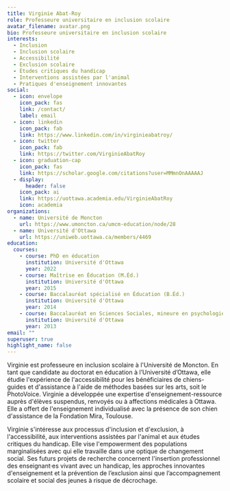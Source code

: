 ```yaml
---
title: Virginie Abat-Roy
role: Professeure universitaire en inclusion scolaire
avatar_filename: avatar.png
bio: Professeure universitaire en inclusion scolaire
interests:
  - Inclusion
  - Inclusion scolaire
  - Accessibilité
  - Exclusion scolaire
  - Études critiques du handicap
  - Interventions assistées par l'animal
  - Pratiques d'enseignement innovantes
social:
  - icon: envelope
    icon_pack: fas
    link: /contact/
    label: email
  - icon: linkedin
    icon_pack: fab
    link: https://www.linkedin.com/in/virginieabatroy/
  - icon: twitter
    icon_pack: fab
    link: https://twitter.com/VirginieAbatRoy
  - icon: graduation-cap
    icon_pack: fas
    link: https://scholar.google.com/citations?user=MMmnOnAAAAAJ
  - display:
      header: false
    icon_pack: ai
    link: https://uottawa.academia.edu/VirginieAbatRoy
    icon: academia
organizations:
  - name: Université de Moncton
    url: https://www.umoncton.ca/umcm-education/node/28
  - name: Université d'Ottawa
    url: https://uniweb.uottawa.ca/members/4469
education:
  courses:
    - course: PhD en éducation
      institution: Université d'Ottawa
      year: 2022
    - course: Maîtrise en Éducation (M.Éd.)
      institution: Université d'Ottawa
      year: 2015
    - course: Baccalauréat spécialisé en Éducation (B.Éd.)
      institution: Université d'Ottawa
      year: 2014
    - course: Baccalauréat en Sciences Sociales, mineure en psychologie (B.Sc.Soc.)
      institution: Université d'Ottawa
      year: 2013
email: ""
superuser: true
highlight_name: false
---
```

Virginie est professeure en inclusion scolaire à l'Université de Moncton. En tant que candidate au doctorat en éducation à l’Université d’Ottawa, elle étudie l'expérience de l'accessibilité pour les bénéficiaires de chiens-guides et d'assistance à l'aide de méthodes basées sur les arts, soit le PhotoVoice. Virginie a développée une expertise d'enseignement-ressource auprès d'élèves suspendus, renvoyés ou à affections médicales à Ottawa. Elle a offert de l'enseignement individualisé avec la présence de son chien d'assistance de la Fondation Mira, Toulouse.

Virginie s'intéresse aux processus d'inclusion et d'exclusion, à l'accessibilité, aux interventions assistées par l'animal et aux études critiques du handicap. Elle vise l'empowerment des populations marginalisées avec qui elle travaille dans une optique de changement social. Ses futurs projets de recherche concernent l'insertion professionnel des enseignant·es vivant avec un handicap, les approches innovantes d'enseignement et la prévention de l’exclusion ainsi que l’accompagnement scolaire et social des jeunes à risque de décrochage.
